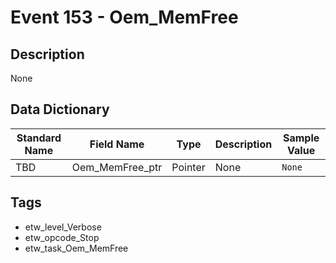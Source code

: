 # Event 153 - Oem_MemFree

## Description
None

## Data Dictionary
|Standard Name|Field Name|Type|Description|Sample Value|
|---|---|---|---|---|
|TBD|Oem_MemFree_ptr|Pointer|None|`None`|

## Tags
* etw_level_Verbose
* etw_opcode_Stop
* etw_task_Oem_MemFree